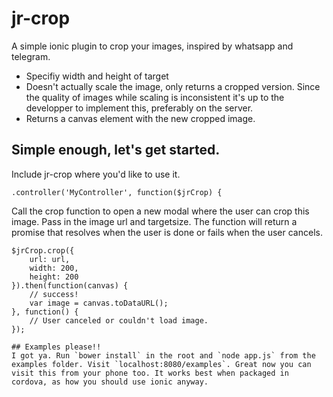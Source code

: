 jr-crop
======

A simple ionic plugin to crop your images, inspired by whatsapp and telegram.
* Specifiy width and height of target
* Doesn't actually scale the image, only returns a cropped version. Since the quality of images while scaling is inconsistent it's up to the developper to implement this, preferably on the server.
* Returns a canvas element with the new cropped image.

## Simple enough, let's get started.
Include jr-crop where you'd like to use it.
```
.controller('MyController', function($jrCrop) {
```

Call the crop function to open a new modal where the user can crop this image. Pass in the image url and targetsize. The function will return a promise that resolves when the user is done or fails when the user cancels.
```
$jrCrop.crop({
    url: url,
    width: 200,
    height: 200
}).then(function(canvas) {
    // success!
    var image = canvas.toDataURL();
}, function() {
    // User canceled or couldn't load image.
});

## Examples please!!
I got ya. Run `bower install` in the root and `node app.js` from the examples folder. Visit `localhost:8080/examples`. Great now you can visit this from your phone too. It works best when packaged in cordova, as how you should use ionic anyway.